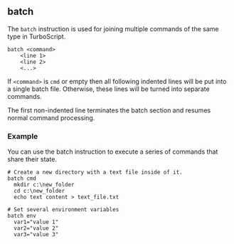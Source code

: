 ## batch

The `batch` instruction is used for joining multiple commands of the same type in TurboScript.

```
batch <command>
	<line 1>
	<line 2>
	<...>
```

If `<command>` is `cmd` or empty then all following indented lines will be put into a single batch file. Otherwise, these lines will be turned into separate commands.

The first non-indented line terminates the batch section and resumes normal command processing.

### Example

You can use the batch instruction to execute a series of commands that share their state.

```
# Create a new directory with a text file inside of it.
batch cmd
  mkdir c:\new_folder
  cd c:\new_folder
  echo text content > text_file.txt
```

```
# Set several environment variables
batch env
  var1="value 1"
  var2="value 2"
  var3="value 3"
```

